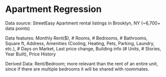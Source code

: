 # Apartment Regression



Data source: StreetEasy Apartment rental listings in Brooklyn, NY (~6,700+ data points)

Data features: Monthly Rent($), # Rooms, # Bedrooms, # Bathrooms, Square ft, Address, Amenities (Cooling, Heating, Pets, Parking, Laundry, etc.), # Days on Market, Last price change, Building info (# Units, # Stories, Year Built), Price History

Derived Data: Rent/Bedroom; more relevant than the rent of an entire unit, since if there are multiple bedrooms it will be shared with roommates.
